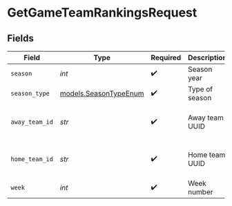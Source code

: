 # GetGameTeamRankingsRequest


## Fields

| Field                                                | Type                                                 | Required                                             | Description                                          | Example                                              |
| ---------------------------------------------------- | ---------------------------------------------------- | ---------------------------------------------------- | ---------------------------------------------------- | ---------------------------------------------------- |
| `season`                                             | *int*                                                | :heavy_check_mark:                                   | Season year                                          | 2025                                                 |
| `season_type`                                        | [models.SeasonTypeEnum](../models/seasontypeenum.md) | :heavy_check_mark:                                   | Type of season                                       | REG                                                  |
| `away_team_id`                                       | *str*                                                | :heavy_check_mark:                                   | Away team UUID                                       | 10403000-5851-f9d5-da45-78365a05b6b0                 |
| `home_team_id`                                       | *str*                                                | :heavy_check_mark:                                   | Home team UUID                                       | 10403900-8251-6892-d81c-4348525c2d47                 |
| `week`                                               | *int*                                                | :heavy_check_mark:                                   | Week number                                          | 4                                                    |
